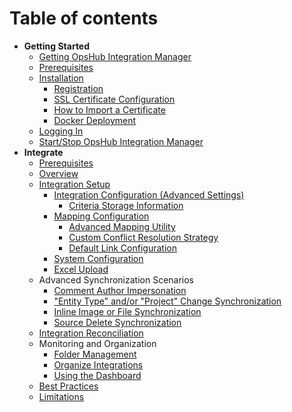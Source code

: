 # Table of contents

* **Getting Started**
   * [Getting OpsHub Integration Manager](docs/getting-started/download.md)
   * [Prerequisites](docs/getting-started/prerequisites.md)
   * [Installation](docs/getting-started/installation.md)
      * [Registration](docs/getting-started/registration.md)
      * [SSL Certificate Configuration](docs/getting-started/ssl-certificate-configuration.md)
      * [How to Import a Certificate](docs/getting-started/how-to-import-a-certificate.md) 
      * [Docker Deployment](docs/getting-started/docker/docker.md)
  * [Logging In](docs/getting-started/logging-in.md)
  * [Start/Stop OpsHub Integration Manager](docs/getting-started/start-or-stop-service.md)
*  **Integrate**
    * [Prerequisites](docs-integrate/integration-prerequisites.md)
    * [Overview](docs-integrate/overview-of-integration.md)
    * [Integration Setup](docs-integrate/configure-integrations.md)
      * [Integration Configuration (Advanced Settings)](docs-integrate/integration-configuration.md)
        * [Criteria Storage Information](docs-integrate/criteria-information-storage.md)
      * [Mapping Configuration](docs-integrate/mapping-configuration.md)
        * [Advanced Mapping Utility](docs-integrate/advance-mapping-utility.md)
        * [Custom Conflict Resolution Strategy](docs-integrate/custom-conflict-resolution-strategy.md)
        * [Default Link Configuration](docs-integrate/default-link-settings.md)
      * [System Configuration](docs-integrate/system-configuration.md)
      * [Excel Upload](docs-integrate/excel-upload.md)
    * Advanced Synchronization Scenarios
      * [Comment Author Impersonation](docs-integrate/comment-author-impersonation.md)
      * ["Entity Type" and/or "Project" Change Synchronization](docs-integrate/entity-move-synchronization.md)
      * [Inline Image or File Synchronization](docs-integrate/inline-image-sync-behaviour.md)
      * [Source Delete Synchronization](docs-integrate/source-delete-synchronization.md)
    * [Integration Reconciliation](docs-integrate/reconcile.md)
    * Monitoring and Organization
      * [Folder Management](docs-integrate/folder-management.md)
      * [Organize Integrations](docs-integrate/merge.md)
      * [Using the Dashboard](docs-integrate/dashboards.md)
    * [Best Practices](docs-integrate/best-practises.md)
    * [Limitations](docs-integrate/limitations.md)

     
